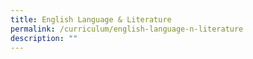 ```yaml
---
title: English Language & Literature
permalink: /curriculum/english-language-n-literature
description: ""
---
```

